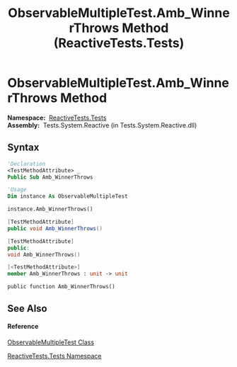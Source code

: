 ﻿---
title: ObservableMultipleTest.Amb_WinnerThrows Method  (ReactiveTests.Tests)
TOCTitle: Amb_WinnerThrows Method
ms:assetid: M:ReactiveTests.Tests.ObservableMultipleTest.Amb_WinnerThrows
ms:mtpsurl: https://msdn.microsoft.com/en-us/library/reactivetests.tests.observablemultipletest.amb_winnerthrows(v=VS.103)
ms:contentKeyID: 36620671
ms.date: 06/28/2011
mtps_version: v=VS.103
f1_keywords:
- ReactiveTests.Tests.ObservableMultipleTest.Amb_WinnerThrows
dev_langs:
- CSharp
- JScript
- VB
- FSharp
- c++
---

# ObservableMultipleTest.Amb\_WinnerThrows Method

**Namespace:**  [ReactiveTests.Tests](hh289046\(v=vs.103\).md)  
**Assembly:**  Tests.System.Reactive (in Tests.System.Reactive.dll)

## Syntax

``` vb
'Declaration
<TestMethodAttribute> _
Public Sub Amb_WinnerThrows
```

``` vb
'Usage
Dim instance As ObservableMultipleTest

instance.Amb_WinnerThrows()
```

``` csharp
[TestMethodAttribute]
public void Amb_WinnerThrows()
```

``` c++
[TestMethodAttribute]
public:
void Amb_WinnerThrows()
```

``` fsharp
[<TestMethodAttribute>]
member Amb_WinnerThrows : unit -> unit 
```

``` jscript
public function Amb_WinnerThrows()
```

## See Also

#### Reference

[ObservableMultipleTest Class](hh303586\(v=vs.103\).md)

[ReactiveTests.Tests Namespace](hh289046\(v=vs.103\).md)

